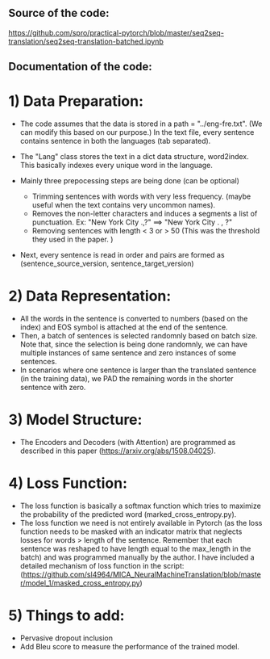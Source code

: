 ## Source of the code:

https://github.com/spro/practical-pytorch/blob/master/seq2seq-translation/seq2seq-translation-batched.ipynb

## Documentation of the code:

# 1) Data Preparation:

- The code assumes that the data is stored in a path = "../eng-fre.txt". (We can modify this based on our purpose.) In the text file, every sentence contains sentence in both the languages (tab separated). 
- The "Lang" class stores the text in a dict data structure, word2index. This basically indexes every unique word in the language.
- Mainly three prepocessing steps are being done (can be optional)
	- Trimming sentences with words with very less frequency. (maybe useful when the text contains very uncommon names).
	- Removes the non-letter characters and induces a segments a list of punctuation. Ex: "New York City .,?" ==> "New York City . , ?"
	- Removing sentences with length < 3 or > 50 (This was the threshold they used in the paper. )

- Next, every sentence is read in order and pairs are formed as (sentence_source_version, sentence_target_version)


# 2) Data Representation:

- All the words in the sentence is converted to numbers (based on the index) and EOS symbol is attached at the end of the sentence.
- Then, a batch of sentences is selected randomnly based on batch size. Note that, since the selection is being done randomnly, we can have multiple instances of same sentence and zero instances of some sentences.
- In scenarios where one sentence is larger than the translated sentence (in the training data), we PAD the remaining words in the shorter sentence with zero.

# 3) Model Structure:

- The Encoders and Decoders (with Attention) are programmed as described in this paper (https://arxiv.org/abs/1508.04025).

# 4) Loss Function:

- The loss function is basically a softmax function which tries to maximize the probability of the predicted word (marked_cross_entropy.py). 
- The loss function we need is not entirely available in Pytorch (as the loss function needs to be masked with an indicator matrix that neglects losses for words > length of the sentence. Remember that each sentence was reshaped to have length equal to the max_length in the batch) and was programmed manually by the author. I have included a detailed mechanism of loss function in the script: (https://github.com/sl4964/MICA_NeuralMachineTranslation/blob/master/model_1/masked_cross_entropy.py)


# 5) Things to add:

- Pervasive dropout inclusion
- Add Bleu score to measure the performance of the trained model.

